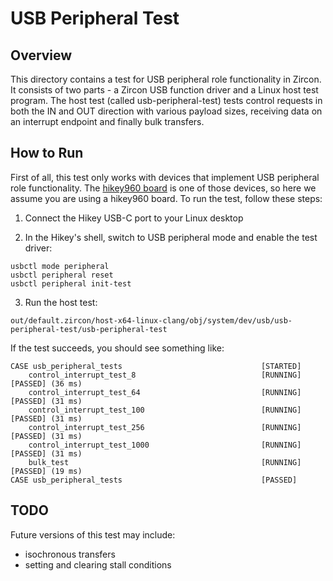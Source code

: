 # USB Peripheral Test

## Overview

This directory contains a test for USB peripheral role functionality in Zircon.
It consists of two parts - a Zircon USB function driver and a Linux host test program.
The host test (called usb-peripheral-test) tests control requests in both the IN and OUT
direction with various payload sizes, receiving data on an interrupt endpoint and finally
bulk transfers.

## How to Run

First of all, this test only works with devices that implement USB peripheral role functionality.
The [hikey960 board](../../../../docs/targets/hikey960.md) is one of those devices, so here we
assume you are using a hikey960 board. To run the test, follow these steps:

1. Connect the Hikey USB-C port to your Linux desktop

2. In the Hikey's shell, switch to USB peripheral mode and enable the test driver:
```
usbctl mode peripheral
usbctl peripheral reset
usbctl peripheral init-test
```

3. Run the host test:

```
out/default.zircon/host-x64-linux-clang/obj/system/dev/usb/usb-peripheral-test/usb-peripheral-test
```

If the test succeeds, you should see something like:
```
CASE usb_peripheral_tests                               [STARTED]
    control_interrupt_test_8                            [RUNNING] [PASSED] (36 ms)
    control_interrupt_test_64                           [RUNNING] [PASSED] (31 ms)
    control_interrupt_test_100                          [RUNNING] [PASSED] (31 ms)
    control_interrupt_test_256                          [RUNNING] [PASSED] (31 ms)
    control_interrupt_test_1000                         [RUNNING] [PASSED] (31 ms)
    bulk_test                                           [RUNNING] [PASSED] (19 ms)
CASE usb_peripheral_tests                               [PASSED]
```

## TODO

Future versions of this test may include:
* isochronous transfers
* setting and clearing stall conditions
